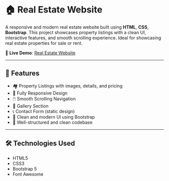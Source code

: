 # 🏠 Real Estate Website

A responsive and modern real estate website built using **HTML**, **CSS**, **Bootstrap**. This project showcases property listings with a clean UI, interactive features, and smooth scrolling experience. Ideal for showcasing real estate properties for sale or rent.

🔗 **Live Demo**: [Real Estate Website](https://akki-shirke.github.io/Real_Estate/)

---

## 🚀 Features

- 🏘️ Property Listings with images, details, and pricing
- 📱 Fully Responsive Design
- 🖱️ Smooth Scrolling Navigation
- 📸 Gallery Section
- 📞 Contact Form (static design)
- 🌙 Clean and modern UI using Bootstrap
- 📁 Well-structured and clean codebase

---

## 🛠️ Technologies Used

- HTML5
- CSS3
- Bootstrap 5
- Font Awesome


